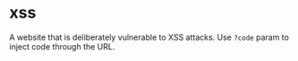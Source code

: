 # xss
A website that is deliberately vulnerable to XSS attacks. Use `?code` param to inject code through the URL.
